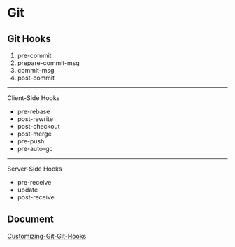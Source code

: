 # Git

## Git Hooks
1. pre-commit
2. prepare-commit-msg
3. commit-msg
4. post-commit
---
Client-Side Hooks
- pre-rebase
- post-rewrite
- post-checkout
- post-merge
- pre-push
- pre-auto-gc
---
Server-Side Hooks
- pre-receive
- update
- post-receive

## Document
[Customizing-Git-Git-Hooks](https://git-scm.com/book/en/v2/Customizing-Git-Git-Hooks)